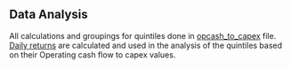## Data Analysis
All calculations and groupings for quintiles done in [opcash_to_capex](analysis_opcash_to_capex.ipynb) file. [Daily returns](analysis_daily_returns.ipynb) are calculated and used in the analysis of the quintiles based on their Operating cash flow to capex values.
